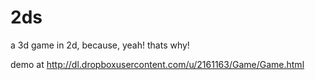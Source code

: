 2ds
===

a 3d game in 2d, because, yeah! thats why!

demo at http://dl.dropboxusercontent.com/u/2161163/Game/Game.html
